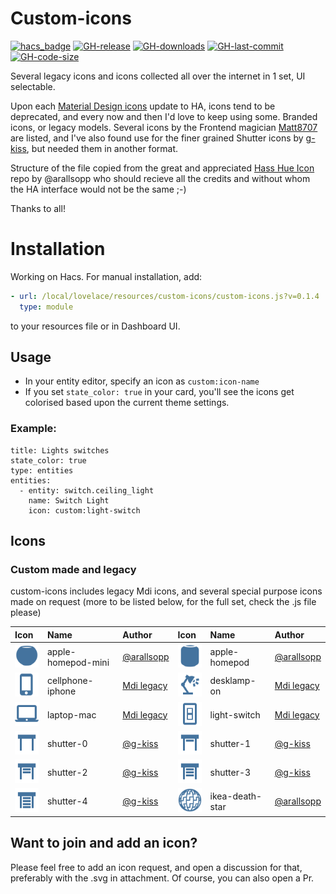 # Custom-icons

[![hacs_badge](https://img.shields.io/badge/HACS-Custom-41BDF5.svg)](https://github.com/hacs/integration)
[![GH-release](https://img.shields.io/github/v/release/Mariusthvdb/custom-icons.svg?style=flat-square)](https://github.com/Mariusthvdb/custom-icons/releases)
[![GH-downloads](https://img.shields.io/github/downloads/Mariusthvdb/custom-icons/total?style=flat-square)](https://github.com/Mariusthvdb/custom-icons/releases)
[![GH-last-commit](https://img.shields.io/github/last-commit/Mariusthvdb/custom-icons.svg?style=flat-square)](https://github.com/Mariusthvdb/custom-icons/commits/master)
[![GH-code-size](https://img.shields.io/github/languages/code-size/Mariusthvdb/custom-icons.svg?color=red&style=flat-square)](https://github.com/Mariusthvdb/custom-icons)

Several legacy icons and icons collected all over the internet in 1 set, UI selectable.

Upon each [Material Design icons](http://materialdesignicons.com) update to HA, icons tend to be deprecated, and every now and then I'd love to keep using some. Branded icons, or legacy models. 
Several icons by the Frontend magician [Matt8707](https://github.com/matt8707/hass-config) are listed, and I've also found use for the finer grained Shutter icons by [g-kiss](https://github.com/g-kiss/Home-Assistant-custom-shutter-icons), but needed them in another format.

Structure of the file copied from the great and appreciated [Hass Hue Icon](https://github.com/arallsopp/hass-hue-icons) repo by @arallsopp who should recieve all the credits and without whom the HA interface would not be the same ;-)

Thanks to all!

# Installation
Working on Hacs. For manual installation, add:

```yaml
- url: /local/lovelace/resources/custom-icons/custom-icons.js?v=0.1.4
  type: module
```

to your resources file or in Dashboard UI.

## Usage
- In your entity editor, specify an icon as `custom:icon-name`
- If you set `state_color: true` in your card, you'll see the icons get colorised based upon the current theme settings.

### Example:

```
title: Lights switches
state_color: true
type: entities
entities:
  - entity: switch.ceiling_light
    name: Switch Light
    icon: custom:light-switch
```

## Icons

### Custom made and legacy

custom-icons includes legacy Mdi icons, and several special purpose icons made on request
(more to be listed below, for the full set, check the .js file please)

[//]: # (Start Custom Icons)

| Icon | Name | Author | Icon | Name | Author |
| :--- | :--- | :--- | :--- | :--- | :--- |
| ![custom:apple-homepod-mini](https://raw.githubusercontent.com/mariusthvdb/custom-icons/main/docs/svgs/apple-homepod-mini.svg)| apple-homepod-mini | [@arallsopp](https://github.com/arallsopp) | ![custom:apple-homepod](https://raw.githubusercontent.com/mariusthvdb/custom-icons/main/docs/svgs/apple-homepod.svg)| apple-homepod | [@arallsopp](https://github.com/arallsopp) | 
| ![custom:cellphone-iphone](https://raw.githubusercontent.com/mariusthvdb/custom-icons/main/docs/svgs/cellphone-iphone.svg)| cellphone-iphone | [Mdi legacy](https://materialdesignicons.com) | ![custom:desklamp-on](https://raw.githubusercontent.com/mariusthvdb/custom-icons/main/docs/svgs/desklamp-on.svg)| desklamp-on | [Mdi legacy](https://materialdesignicons.com) | 
| ![custom:laptop-mac](https://raw.githubusercontent.com/mariusthvdb/custom-icons/main/docs/svgs/laptop-mac.svg)| laptop-mac | [Mdi legacy](https://materialdesignicons.com) | ![custom:light-switch](https://raw.githubusercontent.com/mariusthvdb/custom-icons/main/docs/svgs/light-switch.svg)| light-switch | [Mdi legacy](https://materialdesignicons.com) |
| ![custom:shutter-0](https://raw.githubusercontent.com/mariusthvdb/custom-icons/main/docs/svgs/shutter-0.svg)| shutter-0 | [@g-kiss](https://github.com/g-kiss) | ![custom:shutter-1](https://raw.githubusercontent.com/mariusthvdb/custom-icons/main/docs/svgs/shutter-1.svg)| shutter-1 | [@g-kiss](https://github.com/g-kiss) |
| ![custom:shutter-2](https://raw.githubusercontent.com/mariusthvdb/custom-icons/main/docs/svgs/shutter-2.svg)| shutter-2 | [@g-kiss](https://github.com/g-kiss) | ![custom:shutter-3](https://raw.githubusercontent.com/mariusthvdb/custom-icons/main/docs/svgs/shutter-3.svg)| shutter-3 | [@g-kiss](https://github.com/g-kiss) |
| ![custom:shutter-4](https://raw.githubusercontent.com/mariusthvdb/custom-icons/main/docs/svgs/shutter-4.svg)| shutter-4 | [@g-kiss](https://github.com/g-kiss) | ![custom:ikea-death-star](https://raw.githubusercontent.com/mariusthvdb/custom-icons/main/docs/svgs/ikea-death-star.svg)| ikea-death-star | [@arallsopp](https://github.com/arallsopp) |

[//]: # (End Custom Icons)

## Want to join and add an icon?

Please feel free to add an icon request, and open a discussion for that, preferably with the .svg in attachment. Of course, you can also open a Pr.
